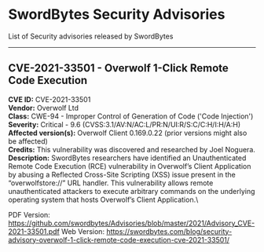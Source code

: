# SwordBytes Security Advisories
List of Security advisories released by SwordBytes

---

## CVE-2021-33501 - Overwolf 1-Click Remote Code Execution

**CVE ID:** CVE-2021-33501\
**Vendor:** Overwolf Ltd\
**Class:** CWE-94 - Improper Control of Generation of Code (\'Code
Injection\')\
**Severity:** Critical - 9.6
(CVSS:3.1/AV:N/AC:L/PR:N/UI:R/S:C/C:H/I:H/A:H)\
**Affected version(s):** Overwolf Client 0.169.0.22 (prior versions
might also be affected)\
**Credits:** This vulnerability was discovered and researched by Joel Noguera.\
**Description:** SwordBytes researchers have identified an Unauthenticated Remote Code Execution (RCE) vulnerability in Overwolf’s Client Application by abusing a Reflected Cross-Site Scripting (XSS) issue present in the “overwolfstore://” URL handler. This vulnerability allows remote unauthenticated attackers to execute arbitrary commands on the underlying operating system that hosts Overwolf’s Client Application.\


PDF Version: https://github.com/swordbytes/Advisories/blob/master/2021/Advisory_CVE-2021-33501.pdf
Web Version: https://swordbytes.com/blog/security-advisory-overwolf-1-click-remote-code-execution-cve-2021-33501/
